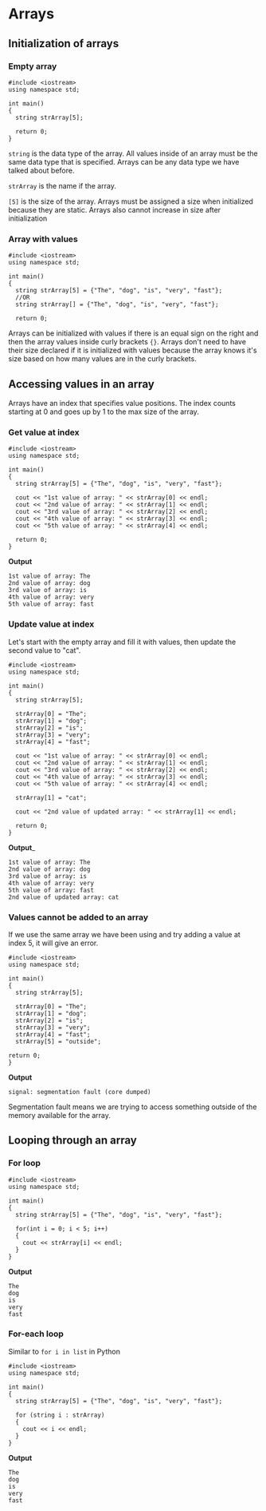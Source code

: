 # Arrays

## Initialization of arrays

### Empty array
```
#include <iostream>
using namespace std;

int main() 
{
  string strArray[5];
  
  return 0;
}
```

```string``` is the data type of the array. All values inside of an array must be the same data type that is specified. Arrays can be any data type we have talked about before.

```strArray``` is the name if the array.

```[5]``` is the size of the array. Arrays must be assigned a size when initialized because they are static. Arrays also cannot increase in size after initialization

### Array with values
```
#include <iostream>
using namespace std;

int main() 
{
  string strArray[5] = {"The", "dog", "is", "very", "fast"};
  //OR
  string strArray[] = {"The", "dog", "is", "very", "fast"};
  
  return 0;
```

Arrays can be initialized with values if there is an equal sign on the right and then the array values inside curly brackets ```{}```. Arrays don't need to have their size declared if it is initialized with values because the array knows it's size based on how many values are in the curly brackets.

## Accessing values in an array

Arrays have an index that specifies value positions. The index counts starting at 0 and goes up by 1 to the max size of the array.

### Get value at index
```
#include <iostream>
using namespace std;

int main() 
{
  string strArray[5] = {"The", "dog", "is", "very", "fast"};

  cout << "1st value of array: " << strArray[0] << endl;
  cout << "2nd value of array: " << strArray[1] << endl;
  cout << "3rd value of array: " << strArray[2] << endl;
  cout << "4th value of array: " << strArray[3] << endl;
  cout << "5th value of array: " << strArray[4] << endl;
  
  return 0;
}
```

__Output__
```
1st value of array: The
2nd value of array: dog
3rd value of array: is
4th value of array: very
5th value of array: fast
```

### Update value at index
Let's start with the empty array and fill it with values, then update the second value to "cat".

```
#include <iostream>
using namespace std;

int main() 
{
  string strArray[5];

  strArray[0] = "The";
  strArray[1] = "dog";
  strArray[2] = "is";
  strArray[3] = "very";
  strArray[4] = "fast";

  cout << "1st value of array: " << strArray[0] << endl;
  cout << "2nd value of array: " << strArray[1] << endl;
  cout << "3rd value of array: " << strArray[2] << endl;
  cout << "4th value of array: " << strArray[3] << endl;
  cout << "5th value of array: " << strArray[4] << endl;

  strArray[1] = "cat";

  cout << "2nd value of updated array: " << strArray[1] << endl;
  
  return 0;
}
```

__Output___
```
1st value of array: The
2nd value of array: dog
3rd value of array: is
4th value of array: very
5th value of array: fast
2nd value of updated array: cat
```

### Values cannot be added to an array
If we use the same array we have been using and try adding a value at index 5, it will give an error.
```
#include <iostream>
using namespace std;

int main() 
{
  string strArray[5];

  strArray[0] = "The";
  strArray[1] = "dog";
  strArray[2] = "is";
  strArray[3] = "very";
  strArray[4] = "fast";
  strArray[5] = "outside";

return 0;
}
```

__Output__
```
signal: segmentation fault (core dumped)
```
Segmentation fault means we are trying to access something outside of the memory available for the array.


## Looping through an array

### For loop
```
#include <iostream>
using namespace std;

int main() 
{
  string strArray[5] = {"The", "dog", "is", "very", "fast"};

  for(int i = 0; i < 5; i++)
  {
    cout << strArray[i] << endl;
  }
}
```

__Output__
```
The
dog
is
very
fast
```

### For-each loop
Similar to ```for i in list``` in Python

```
#include <iostream>
using namespace std;

int main() 
{
  string strArray[5] = {"The", "dog", "is", "very", "fast"};

  for (string i : strArray)
  {
    cout << i << endl;
  }
}
```

__Output__
```
The
dog
is
very
fast
```
